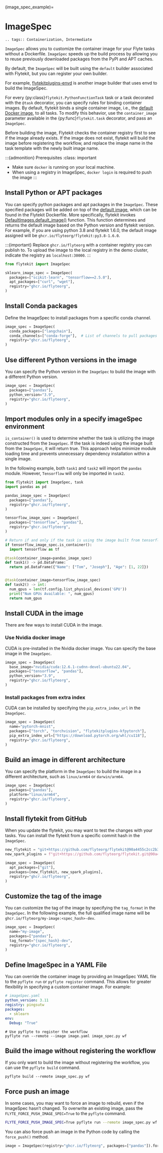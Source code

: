 (image_spec_example)=

# ImageSpec

```{eval-rst}
.. tags:: Containerization, Intermediate
```


`ImageSpec` allows you to customize the container image for your Flyte tasks without a Dockerfile.
`ImageSpec` speeds up the build process by allowing you to reuse previously downloaded packages from the PyPI and APT caches.

By default, the `ImageSpec` will be built using the `default` builder associated with Flytekit, but you can register your own builder.

For example, [flytekitplugins-envd](https://github.com/flyteorg/flytekit/blob/c06ef30518dec2057e554fbed375dfa43b985c60/plugins/flytekit-envd/flytekitplugins/envd/image_builder.py#L25) is another image builder that uses envd to build the ImageSpec.

For every {py:class}`flytekit.PythonFunctionTask` task or a task decorated with the `@task` decorator,
you can specify rules for binding container images. By default, flytekit binds a single container image, i.e.,
the [default Docker image](https://ghcr.io/flyteorg/flytekit), to all tasks. To modify this behavior,
use the `container_image` parameter available in the {py:func}`flytekit.task` decorator, and pass an
`ImageSpec`.

Before building the image, Flytekit checks the container registry first to see if the image already exists.
If the image does not exist,
flytekit will build the image before registering the workflow, and replace the image name in the task template with the newly built image name.

:::{admonition} Prerequisites
:class: important

- Make sure `docker` is running on your local machine.
- When using a registry in ImageSpec, `docker login` is required to push the image
:::

## Install Python or APT packages
You can specify python packages and apt packages in the `ImageSpec`.
These specified packages will be added on top of the [default image](https://github.com/flyteorg/flytekit/blob/master/Dockerfile), which can be found in the Flytekit Dockerfile.
More specifically, flytekit invokes [DefaultImages.default_image()](https://github.com/flyteorg/flytekit/blob/f2cfef0ec098d4ae8f042ab915b0b30d524092c6/flytekit/configuration/default_images.py#L26-L27) function.
This function determines and returns the default image based on the Python version and flytekit version.
For example, if you are using python 3.8 and flytekit 1.6.0, the default image assigned will be `ghcr.io/flyteorg/flytekit:py3.8-1.6.0`.

:::{important}
Replace `ghcr.io/flyteorg` with a container registry you can publish to.
To upload the image to the local registry in the demo cluster, indicate the registry as `localhost:30000`.
:::

```python
from flytekit import ImageSpec

sklearn_image_spec = ImageSpec(
  packages=["scikit-learn", "tensorflow==2.5.0"],
  apt_packages=["curl", "wget"],
  registry="ghcr.io/flyteorg",
)
```

## Install Conda packages
Define the ImageSpec to install packages from a specific conda channel.
```python
image_spec = ImageSpec(
  conda_packages=["langchain"],
  conda_channels=["conda-forge"],  # List of channels to pull packages from.
  registry="ghcr.io/flyteorg",
)
```

## Use different Python versions in the image
You can specify the Python version in the `ImageSpec` to build the image with a different Python version.

```python
image_spec = ImageSpec(
  packages=["pandas"],
  python_version="3.9",
  registry="ghcr.io/flyteorg",
)
```

## Import modules only in a specify imageSpec environment

`is_container()` is used to determine whether the task is utilizing the image constructed from the `ImageSpec`.
If the task is indeed using the image built from the `ImageSpec`, it will return true.
This approach helps minimize module loading time and prevents unnecessary dependency installation within a single image.

In the following example, both `task1` and `task2` will import the `pandas` module. However, `Tensorflow` will only be imported in `task2`.

```python
from flytekit import ImageSpec, task
import pandas as pd

pandas_image_spec = ImageSpec(
  packages=["pandas"],
  registry="ghcr.io/flyteorg",
)

tensorflow_image_spec = ImageSpec(
  packages=["tensorflow", "pandas"],
  registry="ghcr.io/flyteorg",
)

# Return if and only if the task is using the image built from tensorflow_image_spec.
if tensorflow_image_spec.is_container(): 
  import tensorflow as tf

@task(container_image=pandas_image_spec)
def task1() -> pd.DataFrame:
  return pd.DataFrame({"Name": ["Tom", "Joseph"], "Age": [1, 22]})


@task(container_image=tensorflow_image_spec)
def task2() -> int:
  num_gpus = len(tf.config.list_physical_devices('GPU'))
  print("Num GPUs Available: ", num_gpus)
  return num_gpus
```

## Install CUDA in the image
There are few ways to install CUDA in the image.

### Use Nvidia docker image
CUDA is pre-installed in the Nvidia docker image. You can specify the base image in the `ImageSpec`.
```python
image_spec = ImageSpec(
  base_image="nvidia/cuda:12.6.1-cudnn-devel-ubuntu22.04",
  packages=["tensorflow", "pandas"],
  python_version="3.9",
  registry="ghcr.io/flyteorg",
)
```

### Install packages from extra index
CUDA can be installed by specifying the `pip_extra_index_url` in the `ImageSpec`.
```python
image_spec = ImageSpec(
  name="pytorch-mnist",
  packages=["torch", "torchvision", "flytekitplugins-kfpytorch"],
  pip_extra_index_url=["https://download.pytorch.org/whl/cu118"],
  registry="ghcr.io/flyteorg",
)
```

## Build an image in different architecture
You can specify the platform in the `ImageSpec` to build the image in a different architecture, such as `linux/arm64` or `darwin/arm64`.
```python
image_spec = ImageSpec(
  packages=["pandas"],
  platform="linux/arm64",
  registry="ghcr.io/flyteorg",
)
```

## Install flytekit from GitHub
When you update the flytekit, you may want to test the changes with your tasks.
You can install the flytekit from a specific commit hash in the `ImageSpec`.

```python
new_flytekit = "git+https://github.com/flyteorg/flytekit@90a4455c2cc2b3e171dfff69f605f47d48ea1ff1"
new_spark_plugins = f"git+https://github.com/flyteorg/flytekit.git@90a4455c2cc2b3e171dfff69f605f47d48ea1ff1#subdirectory=plugins/flytekit-spark"

image_spec = ImageSpec(
  apt_packages=["git"],
  packages=[new_flytekit, new_spark_plugins],
  registry="ghcr.io/flyteorg",
)
```

## Customize the tag of the image
You can customize the tag of the image by specifying the `tag_format` in the `ImageSpec`.
In the following example, the full qualified image name will be `ghcr.io/flyteorg/my-image:<spec_hash>-dev`.

```python
image_spec = ImageSpec(
  name="my-image",
  packages=["pandas"],
  tag_format="{spec_hash}-dev",
  registry="ghcr.io/flyteorg",
)
```

## Define ImageSpec in a YAML File

You can override the container image by providing an ImageSpec YAML file to the  `pyflyte run` or `pyflyte register` command.
This allows for greater flexibility in specifying a custom container image. For example:

```yaml
# imageSpec.yaml
python_version: 3.11
registry: pingsutw
packages:
  - sklearn
env:
  Debug: "True"
```

```
# Use pyflyte to register the workflow
pyflyte run --remote --image image.yaml image_spec.py wf
```

## Build the image without registering the workflow

If you only want to build the image without registering the workflow, you can use the `pyflyte build` command.

```
pyflyte build --remote image_spec.py wf
```

## Force push an image

In some cases, you may want to force an image to rebuild, even if the ImageSpec hasn’t changed.
To overwrite an existing image, pass the `FLYTE_FORCE_PUSH_IMAGE_SPEC=True` to the `pyflyte` command.

```bash
FLYTE_FORCE_PUSH_IMAGE_SPEC=True pyflyte run --remote image_spec.py wf
```

You can also force push an image in the Python code by calling the `force_push()` method.

```python
image = ImageSpec(registry="ghcr.io/flyteorg", packages=["pandas"]).force_push()
```
[flytesnacks]: https://github.com/flyteorg/flytesnacks/tree/master/examples/customizing_dependencies/
